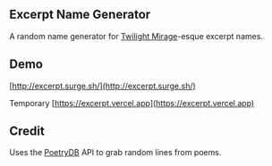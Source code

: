 ## Excerpt Name Generator

A random name generator for [Twilight Mirage](http://friendsatthetable.net/category/Twilight+Mirage)-esque excerpt names.

## Demo

[http://excerpt.surge.sh/](http://excerpt.surge.sh/)

Temporary
[https://excerpt.vercel.app](https://excerpt.vercel.app)

## Credit

Uses the [PoetryDB](https://github.com/thundercomb/poetrydb) API to grab random lines from poems.
